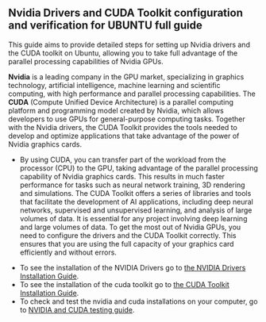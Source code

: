 ## Nvidia Drivers and CUDA Toolkit configuration and verification for UBUNTU full guide

This guide aims to provide detailed steps for setting up Nvidia drivers and the CUDA toolkit on Ubuntu, allowing you to take full advantage of the parallel processing capabilities of Nvidia GPUs.

**Nvidia** is a leading company in the GPU market, specializing in graphics technology, artificial intelligence, machine learning and scientific computing, with high performance and parallel processing capabilities. The **CUDA** (Compute Unified Device Architecture) is a parallel computing platform and programming model created by Nvidia, which allows developers to use GPUs for general-purpose computing tasks. Together with the Nvidia drivers, the CUDA Toolkit provides the tools needed to develop and optimize applications that take advantage of the power of Nvidia graphics cards.


- By using CUDA, you can transfer part of the workload from the processor (CPU) to the GPU, taking advantage of the parallel processing capability of Nvidia graphics cards. This results in much faster performance for tasks such as neural network training, 3D rendering and simulations. The CUDA Toolkit offers a series of libraries and tools that facilitate the development of AI applications, including deep neural networks, supervised and unsupervised learning, and analysis of large volumes of data. It is essential for any project involving deep learning and large volumes of data. To get the most out of Nvidia GPUs, you need to configure the drivers and the CUDA Toolkit correctly. This ensures that you are using the full capacity of your graphics card efficiently and without errors.

* To see the installation of the NVIDIA Drivers go to [the NVIDIA Drivers Installation Guide](https://github.com/lauramartinho/Nvidia-and-CUDA-configuration-full-guide/nvidia-drivers.md).
* To see the installation of the cuda toolkit go to [the CUDA Toolkit Installation Guide](https://github.com/lauramartinho/Nvidia-and-CUDA-configuration-full-guide/cuda-toolkit.md).
* To check and test the nvidia and cuda installations on your computer, go to [NVIDIA and CUDA testing guide](https://github.com/lauramartinho/Nvidia-and-CUDA-configuration-full-guide/testing-cuda.md).
